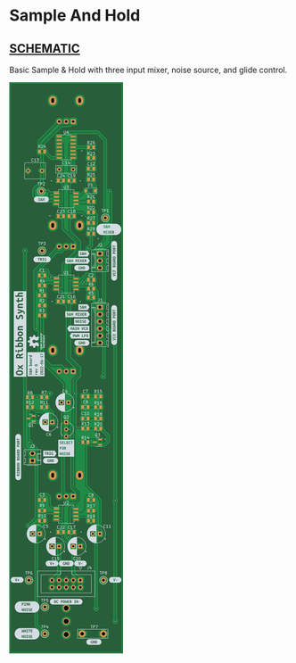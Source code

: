 # Sample And Hold

## [SCHEMATIC](https://github.com/JordanAceto/josh_Ox_ribbon_synth/blob/master/circuit_boards/sample_and_hold_board/docs/sample_and_hold_board-schematic.pdf)

Basic Sample & Hold with three input mixer, noise source, and glide control.

![pcb render](docs/2D/sample_and_hold_board-bottom.jpg "pcb render")
